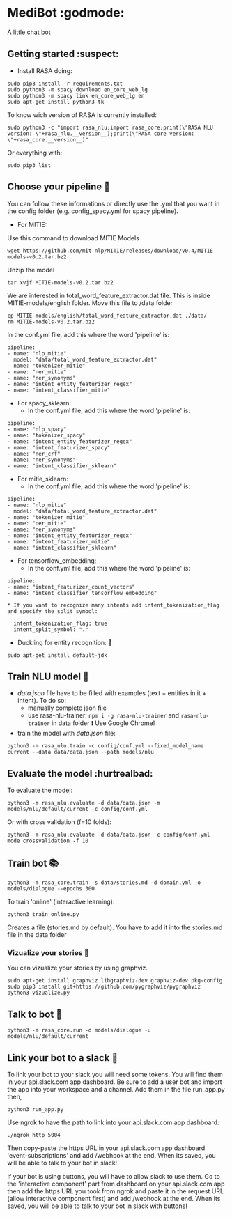 # MediBot :godmode:
A little chat bot

## Getting started :suspect:
* Install RASA doing:
```
sudo pip3 install -r requirements.txt
sudo python3 -m spacy download en_core_web_lg
sudo python3 -m spacy link en_core_web_lg en
sudo apt-get install python3-tk
```

To know wich version of RASA is currently installed:
```
sudo python3 -c "import rasa_nlu;import rasa_core;print(\"RASA NLU version: \"+rasa_nlu.__version__);print(\"RASA core version: \"+rasa_core.__version__)"
```

Or everything with:
```
sudo pip3 list
```
## Choose your pipeline :wrench:
You can follow these informations or directly use the .yml that you want in the config folder (e.g. config_spacy.yml for spacy pipeline).

* For MITIE:

Use this command to download MITIE Models

```
wget https://github.com/mit-nlp/MITIE/releases/download/v0.4/MITIE-models-v0.2.tar.bz2
```


Unzip the model

```
tar xvjf MITIE-models-v0.2.tar.bz2
```

We are interested in total_word_feature_extractor.dat file. This is inside MITIE-models/english folder. Move this file to /data folder

```
cp MITIE-models/english/total_word_feature_extractor.dat ./data/
rm MITIE-models-v0.2.tar.bz2
```


In the conf.yml file, add this where the word 'pipeline' is:

```
pipeline:
- name: "nlp_mitie"
  model: "data/total_word_feature_extractor.dat"
- name: "tokenizer_mitie"
- name: "ner_mitie"
- name: "ner_synonyms"
- name: "intent_entity_featurizer_regex"
- name: "intent_classifier_mitie"
```


* For spacy_sklearn:
	* In the conf.yml file, add this where the word 'pipeline' is:
```
pipeline:
- name: "nlp_spacy"
- name: "tokenizer_spacy"
- name: "intent_entity_featurizer_regex"
- name: "intent_featurizer_spacy"
- name: "ner_crf"
- name: "ner_synonyms"
- name: "intent_classifier_sklearn"
```

* For mitie_sklearn:
	* In the conf.yml file, add this where the word 'pipeline' is:
```
pipeline:
- name: "nlp_mitie"
  model: "data/total_word_feature_extractor.dat"
- name: "tokenizer_mitie"
- name: "ner_mitie"
- name: "ner_synonyms"
- name: "intent_entity_featurizer_regex"
- name: "intent_featurizer_mitie"
- name: "intent_classifier_sklearn"
```

* For tensorflow_embedding:
	* In the conf.yml file, add this where the word 'pipeline' is:
```
pipeline:
- name: "intent_featurizer_count_vectors"
- name: "intent_classifier_tensorflow_embedding"
```

	* If you want to recognize many intents add intent_tokenization_flag and specify the split symbol:
```
  intent_tokenization_flag: true
  intent_split_symbol: "."
```
	

* Duckling for entity recognition: :baby_chick:
```
sudo apt-get install default-jdk
```

## Train NLU model :speech_balloon:
* _data.json_ file have to be filled with examples (text + entities in it + intent).
To do so:
	* manually complete json file
	* use rasa-nlu-trainer: `npm i -g rasa-nlu-trainer` and `rasa-nlu-trainer` in data folder
:heavy_exclamation_mark: Use Google Chrome!
* train the model with _data.json_ file:
```
python3 -m rasa_nlu.train -c config/conf.yml --fixed_model_name current --data data/data.json --path models/nlu
```

## Evaluate the model :hurtrealbad:
To evaluate the model:
```
python3 -m rasa_nlu.evaluate -d data/data.json -m models/nlu/default/current -c config/conf.yml
```
Or with cross validation (f=10 folds):
```
python3 -m rasa_nlu.evaluate -d data/data.json -c config/conf.yml --mode crossvalidation -f 10
```

## Train bot :books:
```
python3 -m rasa_core.train -s data/stories.md -d domain.yml -o models/dialogue --epochs 300
```
To train 'online' (interactive learning):

```
python3 train_online.py
```

Creates a file (stories.md by default). You have to add it into the stories.md file in the data folder

### Vizualize your stories :eyes:

You can vizualize your stories by using graphviz. 
```
sudo apt-get install graphviz libgraphviz-dev graphviz-dev pkg-config
sudo pip3 install git+https://github.com/pygraphviz/pygraphviz
python3 vizualize.py
```

## Talk to bot :space_invader:

```
python3 -m rasa_core.run -d models/dialogue -u models/nlu/default/current
```

## Link your bot to a slack :electric_plug:
To link your bot to your slack you will need some tokens. You will find them in your api.slack.com app dashboard. Be sure to add a user bot and import the app into your workspace and a channel.
Add them in the file run_app.py then,

```
python3 run_app.py
```

Use ngrok to have the path to link into your api.slack.com app dashboard:

```
./ngrok http 5004
```

Then copy-paste the https URL in your api.slack.com app dashboard 'event-subscriptions' and add /webhook at the end.
When its saved, you will be able to talk to your bot in slack!

If your bot is using buttons, you will have to allow slack to use them. Go to the 'interactive component' part from dashboard on your api.slack.com app then add the https URL you took from ngrok and paste it in the request URL (allow interactive component first) and add /webhook at the end.
When its saved, you will be able to talk to your bot in slack with buttons!
